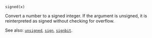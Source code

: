 ```
signed(x)
```

Convert a number to a signed integer. If the argument is unsigned, it is reinterpreted as signed without checking for overflow.

See also: [`unsigned`](@ref), [`sign`](@ref), [`signbit`](@ref).
